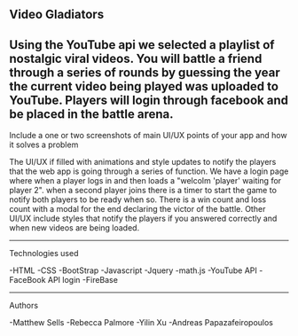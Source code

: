 Video Gladiators
----------------------------------------------------------------
Using the YouTube api we selected a playlist of nostalgic viral videos. You will battle a friend through a series of rounds by guessing the year the current video being played was uploaded to YouTube. Players will login through facebook and be placed in the battle arena.
------------------------------------------------------------------------------------------------------------------------------------
Include a one or two screenshots of main UI/UX points of your app and how it solves a problem

The UI/UX if filled with animations and style updates to notify the players that the web app is going through a series of function. We have a login page where when a player logs in and then loads a "welcolm 'player' waiting for player 2". when a second player joins there is a timer to start the game to notify both players to be ready when so. There is a win count and loss count with a modal for the end declaring the victor of the battle. Other UI/UX include styles that notify the players if you answered correctly and when new videos are being loaded.

---------------------------------------------------------------------------------------------------------------------------------------

Technologies used

-HTML
-CSS
-BootStrap
-Javascript
-Jquery
-math.js
-YouTube API
-FaceBook API login
-FireBase

------------------------------------------------------------------------------------------------------------------------------------------
Authors

-Matthew Sells
-Rebecca Palmore
-Yilin Xu
-Andreas Papazafeiropoulos

